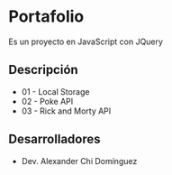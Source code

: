 # Portafolio
Es un proyecto en JavaScript con JQuery

## Descripción
* 01 - Local Storage
* 02 - Poke API
* 03 - Rick and Morty API

## Desarrolladores
* Dev. Alexander Chi Domínguez

